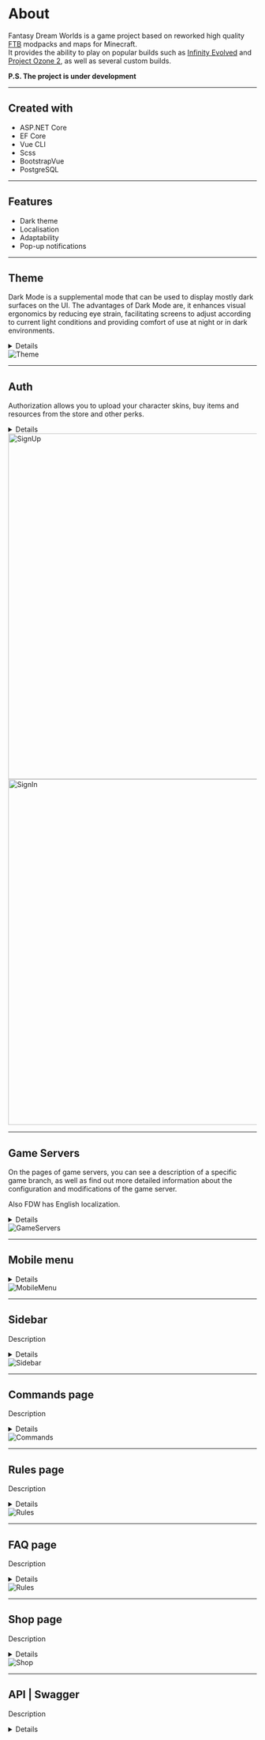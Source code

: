 # About

Fantasy Dream Worlds is a game project based on reworked high quality [FTB][FTB] modpacks and maps for Minecraft.  
It provides the ability to play on popular builds such as [Infinity Evolved][Infinity] and [Project Ozone 2][Ozone], as well as several custom builds.

**P.S. The project is under development**

---

## Created with 

* ASP.NET Core
* EF Core
* Vue CLI
* Scss
* BootstrapVue
* PostgreSQL

---

## Features

* Dark theme
* Localisation
* Adaptability
* Pop-up notifications

---

## Theme
  Dark Mode is a supplemental mode that can be used to display mostly dark surfaces on the UI. The advantages of Dark Mode are, it enhances visual ergonomics by reducing eye strain, facilitating screens to adjust according to current light conditions and providing comfort of use at night or in dark environments.
<details>
  <summary>Details</summary>

  [Issue #6][iss6]  
  [Switch componentn code][isc6]

</details>
<img title="Theme" alt="Theme" src="https://user-images.githubusercontent.com/54445583/95020636-f9b08400-0674-11eb-9ed0-1932f21ca98f.gif" />

---

## Auth
  Authorization allows you to upload your character skins, buy items and resources from the store and other perks.
<details>
  <summary>Details</summary>
  Registration is implemented through ASP.NET Core Identity. Authorization with JSON Web Tokens. Front-end validation is implemented using the Vuelidate library, and server validation errors through popup notifications.

  Auth code: [1][isc8_1] [2][isc8_2]

</details>
<img title="SignUp" width="700px" alt="SignUp" src="https://user-images.githubusercontent.com/54445583/95021523-1ef3c100-067a-11eb-8a7a-5683a049154e.gif" />
<img title="SignIn" width="700px" alt="SignIn" src="https://user-images.githubusercontent.com/54445583/95021631-c7098a00-067a-11eb-98d6-5f4e3874df38.gif" />

---

## Game Servers
On the pages of game servers, you can see a description of a specific game branch, as well as find out more detailed information about the configuration and modifications of the game server.  

Also FDW has English localization.
<details>
  <summary>Details</summary>
  The i18n library was used for localization. You can switch the language both using the switch in the footer and using the address bar.  
    
  [Localisation issue][iss21]  
  Localisation code: [1][isc21_1] [2][isc21_2] [3][isc21_3] [4][isc21_4]  
  
  [Game servers issue][iss27]  
  [Game servers code][isc27]

  
</details>
<img title="GameServers" alt="GameServers" src="https://user-images.githubusercontent.com/54445583/95022424-e9ea6d00-067f-11eb-9547-c1836c5636a8.gif" />

---

## Mobile menu
<details>
  <summary>Details</summary>
  The sass preprocessor was used. Layout made using flexbox and grid.
</details>
<img title="MobileMenu" alt="MobileMenu" src="https://user-images.githubusercontent.com/54445583/95022890-7b5ade80-0682-11eb-8a18-48852d45e4ab.gif" />

---

## Sidebar
Description
<details>
  <summary>Details</summary>
  test
</details>
<img title="Sidebar" alt="Sidebar" src="https://user-images.githubusercontent.com/54445583/95023014-426f3980-0683-11eb-9f15-28b5d56702a6.gif" />

---

## Commands page
Description
<details>
  <summary>Details</summary>
  test
</details>
<img title="Commands" alt="Commands" src="https://user-images.githubusercontent.com/54445583/95023261-c2e26a00-0684-11eb-9c35-9c8d43de9f2f.gif" />

---

## Rules page
Description
<details>
  <summary>Details</summary>
  test
</details>
<img title="Rules" alt="Rules" src="https://user-images.githubusercontent.com/54445583/95023346-384e3a80-0685-11eb-9d94-f0225a20742a.gif" />

---

## FAQ page
Description
<details>
  <summary>Details</summary>
  test
</details>
<img title="Rules" alt="Rules" src="https://user-images.githubusercontent.com/54445583/95023590-9596bb80-0686-11eb-93e5-62b5111b789f.gif" />

---

## Shop page
Description
<details>
  <summary>Details</summary>
  test
</details>
<img title="Shop" alt="Shop" src="https://user-images.githubusercontent.com/54556157/95026992-d817c280-069d-11eb-960a-77f9b9786d26.gif" />

---

## API | Swagger
Description
<details>
  <summary>Details</summary>
  test
</details>

[FTB]: https://www.feed-the-beast.com/
[Infinity]: https://www.curseforge.com/minecraft/modpacks/ftb-infinity-evolved
[Ozone]: https://www.curseforge.com/minecraft/modpacks/project-ozone-2-reloaded

[isc6]: https://github.com/Qupipab/FantasyDreamWorlds/tree/master/client/src/components/controls/fdw-theme-switch
[iss6]: https://github.com/Qupipab/FantasyDreamWorlds/issues/6

[isc8_1]: https://github.com/Qupipab/FantasyDreamWorlds/tree/master/client/src/components/fdw-auth
[isc8_2]: https://github.com/Qupipab/FantasyDreamWorlds/blob/master/Server/WebAPI/Services/AuthService.cs

[iss21]: https://github.com/Qupipab/FantasyDreamWorlds/issues/21
[isc21_1]: https://github.com/Qupipab/FantasyDreamWorlds/blob/master/client/src/services/i18n/get-browser-locale.js
[isc21_2]: https://github.com/Qupipab/FantasyDreamWorlds/tree/master/client/src/components/controls/fdw-locale-select
[isc21_3]: https://github.com/Qupipab/FantasyDreamWorlds/tree/master/client/src/components/utils/localized-link
[isc21_4]: https://github.com/Qupipab/FantasyDreamWorlds/tree/master/client/src/locales

[iss27]: https://github.com/Qupipab/FantasyDreamWorlds/issues/27
[isc27]: https://github.com/Qupipab/FantasyDreamWorlds/tree/master/client/src/views/server-info
